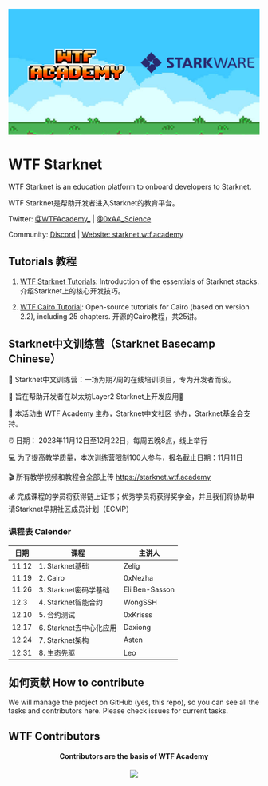 ![](./static/img/wtfcairo_banner.png)

# WTF Starknet

WTF Starknet is an education platform to onboard developers to Starknet.

WTF Starknet是帮助开发者进入Starknet的教育平台。

Twitter: [@WTFAcademy_](https://twitter.com/WTFAcademy_) | [@0xAA_Science](https://twitter.com/0xAA_Science)

Community: [Discord](https://discord.gg/5akcruXrsk) | [Website: starknet.wtf.academy](https://starknet.wtf.academy)

## Tutorials 教程

1. [WTF Starknet Tutorials](https://starknet.wtf.academy/docs/dashboard): Introduction of the essentials of Starknet stacks. 介绍Starknet上的核心开发技巧。

2. [WTF Cairo Tutorial](https://github.com/WTFAcademy/WTF-Cairo): Open-source tutorials for Cairo (based on version 2.2), including 25 chapters. 开源的Cairo教程，共25讲。

## Starknet中文训练营（Starknet Basecamp Chinese）

🦄 Starknet中文训练营：一场为期7周的在线培训项目，专为开发者而设。

👑 旨在帮助开发者在以太坊Layer2 Starknet上开发应用🎫

💎 本活动由 WTF Academy 主办，Starknet中文社区 协办，Starknet基金会支持。

⏰ 日期： 2023年11月12日至12月22日，每周五晚8点，线上举行

💻 为了提高教学质量，本次训练营限制100人参与，报名截止日期：11月11日

🎬 所有教学视频和教程会全部上传 https://starknet.wtf.academy

💰 完成课程的学员将获得链上证书；优秀学员将获得奖学金，并且我们将协助申请Starknet早期社区成员计划（ECMP）

### 课程表 Calender

| 日期    | 课程                 | 主讲人      |
| ----- | ------------------ | -------- |
| 11.12 | 1.  Starknet基础     | Zelig    |
| 11.19 | 2.  Cairo          | 0xNezha  |
| 11.26 | 3.  Starknet密码学基础   | Eli Ben-Sasson  |
| 12.3  | 4.  Starknet智能合约   | WongSSH  |
| 12.10 | 5.  合约测试           | 0xKrisss |
| 12.17 | 6.  Starknet去中心化应用 | Daxiong  |
| 12.24 | 7.  Starknet架构     | Asten    |
| 12.31 | 8.  生态先驱           | Leo      |

## 如何贡献 How to contribute

We will manage the project on GitHub (yes, this repo), so you can see all the tasks and contributors here. Please check issues for current tasks.

## WTF Contributors

<div align="center">
  <h4 align="center">
    Contributors are the basis of WTF Academy
  </h4>
  <a href="https://github.com/WTFAcademy/WTF-Starknet/graphs/contributors">
    <img src="https://contrib.rocks/image?repo=WTFAcademy/WTF-Starknet" />
  </a>
</div>
